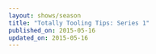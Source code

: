 ```yaml
---
layout: shows/season
title: "Totally Tooling Tips: Series 1"
published_on: 2015-05-16
updated_on: 2015-05-16
---
```

